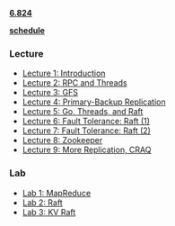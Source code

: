 **[6.824](https://pdos.csail.mit.edu/6.824/index.html)**

**[schedule](https://pdos.csail.mit.edu/6.824/schedule.html)**

### Lecture

- [Lecture 1: Introduction](notes/Lecture1.md)
- [Lecture 2: RPC and Threads](notes/Lecture2.md)
- [Lecture 3: GFS](/notes/Lecture3.md)
- [Lecture 4: Primary-Backup Replication](notes/Lecture4.md)
- [Lecture 5: Go, Threads, and Raft](notes/Lecture5.md)
- [Lecture 6: Fault Tolerance: Raft (1)](notes/Lecture6.md)
- [Lecture 7: Fault Tolerance: Raft (2)](notes/Lecture7.md)
- [Lecture 8: Zookeeper](notes/Lecture8.md)
- [Lecture 9: More Replication, CRAQ](notes/Lecture9.md)

### Lab

- [Lab 1: MapReduce](labs/Lab1.md)
- [Lab 2: Raft]()
- [Lab 3: KV Raft]()
